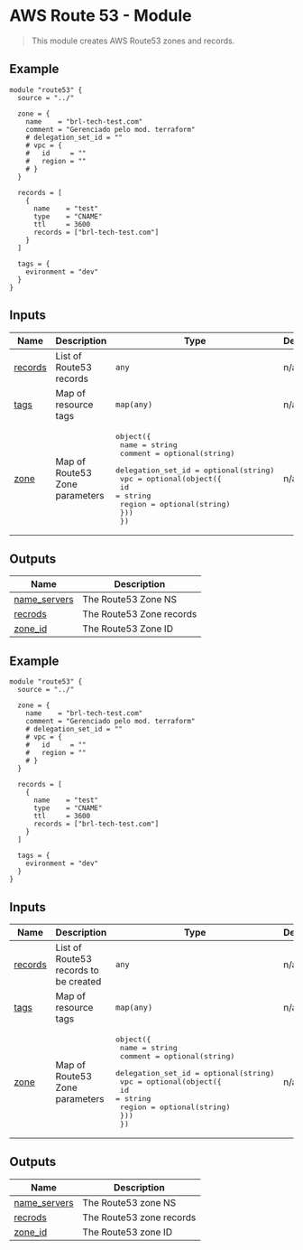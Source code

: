 # AWS Route 53 - Module

> This module creates AWS Route53 zones and records.

<!-- BEGINNING OF PRE-COMMIT-TERRAFORM DOCS HOOK -->

## Example

```hcl
module "route53" {
  source = "../"

  zone = {
    name    = "brl-tech-test.com"
    comment = "Gerenciado pelo mod. terraform"
    # delegation_set_id = ""
    # vpc = {
    #   id     = ""
    #   region = ""
    # }
  }

  records = [
    {
      name    = "test"
      type    = "CNAME"
      ttl     = 3600
      records = ["brl-tech-test.com"]
    }
  ]

  tags = {
    evironment = "dev"
  }
}
```

## Inputs

| Name | Description | Type | Default | Required |
|------|-------------|------|---------|:--------:|
| <a name="input_records"></a> [records](#input\_records) | List of Route53 records | `any` | n/a | yes |
| <a name="input_tags"></a> [tags](#input\_tags) | Map of resource tags | `map(any)` | n/a | yes |
| <a name="input_zone"></a> [zone](#input\_zone) | Map of Route53 Zone parameters | <pre>object({<br>    name              = string<br>    comment           = optional(string)<br>    delegation_set_id = optional(string)<br>    vpc = optional(object({<br>      id     = string<br>      region = optional(string)<br>    }))<br>  })</pre> | n/a | yes |

## Outputs

| Name | Description |
|------|-------------|
| <a name="output_name_servers"></a> [name\_servers](#output\_name\_servers) | The Route53 Zone NS |
| <a name="output_recrods"></a> [recrods](#output\_recrods) | The Route53 Zone records |
| <a name="output_zone_id"></a> [zone\_id](#output\_zone\_id) | The Route53 Zone ID |
<!-- END OF PRE-COMMIT-TERRAFORM DOCS HOOK -->

<!-- BEGIN_TF_DOCS -->


## Example

```hcl
module "route53" {
  source = "../"

  zone = {
    name    = "brl-tech-test.com"
    comment = "Gerenciado pelo mod. terraform"
    # delegation_set_id = ""
    # vpc = {
    #   id     = ""
    #   region = ""
    # }
  }

  records = [
    {
      name    = "test"
      type    = "CNAME"
      ttl     = 3600
      records = ["brl-tech-test.com"]
    }
  ]

  tags = {
    evironment = "dev"
  }
}
```

## Inputs

| Name | Description | Type | Default | Required |
|------|-------------|------|---------|:--------:|
| <a name="input_records"></a> [records](#input\_records) | List of Route53 records to be created | `any` | n/a | yes |
| <a name="input_tags"></a> [tags](#input\_tags) | Map of resource tags | `map(any)` | n/a | yes |
| <a name="input_zone"></a> [zone](#input\_zone) | Map of Route53 Zone parameters | <pre>object({<br>    name              = string<br>    comment           = optional(string)<br>    delegation_set_id = optional(string)<br>    vpc = optional(object({<br>      id     = string<br>      region = optional(string)<br>    }))<br>  })</pre> | n/a | yes |

## Outputs

| Name | Description |
|------|-------------|
| <a name="output_name_servers"></a> [name\_servers](#output\_name\_servers) | The Route53 zone NS |
| <a name="output_recrods"></a> [recrods](#output\_recrods) | The Route53 zone records |
| <a name="output_zone_id"></a> [zone\_id](#output\_zone\_id) | The Route53 zone ID |
<!-- END_TF_DOCS -->